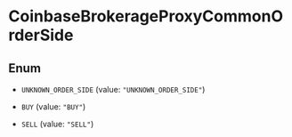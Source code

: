 
# CoinbaseBrokerageProxyCommonOrderSide

## Enum


* `UNKNOWN_ORDER_SIDE` (value: `"UNKNOWN_ORDER_SIDE"`)

* `BUY` (value: `"BUY"`)

* `SELL` (value: `"SELL"`)



